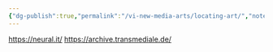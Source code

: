 ```yaml
---
{"dg-publish":true,"permalink":"/vi-new-media-arts/locating-art/","noteIcon":""}
---
```


https://neural.it/
https://archive.transmediale.de/